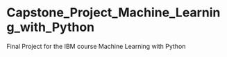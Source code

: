 # Capstone_Project_Machine_Learning_with_Python
Final Project for the IBM course Machine Learning with Python

